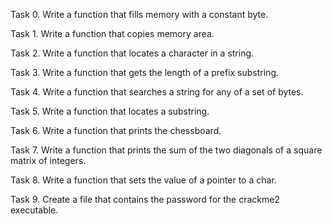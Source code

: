 Task 0. Write a function that fills memory with a constant byte.

Task 1. Write a function that copies memory area.

Task 2. Write a function that locates a character in a string.

Task 3. Write a function that gets the length of a prefix substring.

Task 4. Write a function that searches a string for any of a set of bytes.

Task 5. Write a function that locates a substring.

Task 6. Write a function that prints the chessboard.

Task 7. Write a function that prints the sum of the two diagonals of a square matrix of integers.

Task 8. Write a function that sets the value of a pointer to a char.

Task 9. Create a file that contains the password for the crackme2 executable.
